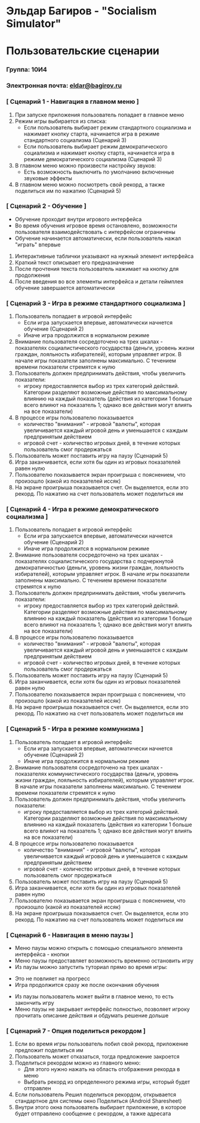 # Эльдар Багиров - "Socialism Simulator"
# Пользовательские сценарии

### Группа: 10И4
### Электронная почта: eldar@bagirov.ru


### [ Сценарий 1 - Навигация в главном меню ]

1. При запуске приложения пользователь попадает в главное меню
1. Режим игры выбирается из списка:
	* Если пользователь выбирает режим стандартного социализма и нажимает кнопку старта, начинается игра в режиме стандартного социализма (Сценарий 3)
	* Если пользователь выбирает режим демократического социализма и нажимает кнопку старта, начинается игра в режиме демократического социализма (Сценарий 3)
1. В главном меню можно произвести настройку звуков:
	* Есть возможность выключить по умолчанию включенные звуковые эффекты
1. В главном меню можно посмотреть свой рекорд, а также поделиться им по нажатию (Сценарий 5)

### [ Сценарий 2 - Обучение ]

* Обучение проходит внутри игрового интерфейса
* Во время обучения игровое время остановлено, возможности пользователя взаимодействовать с интерфейсом ограничены
* Обучение начинается автоматически, если пользователь нажал "играть" впервые
1. Интерактивные таблички указывают на нужный элемент интерфейса
1. Краткий текст описывает его предназначение
1. После прочтения текста пользователь нажимает на кнопку для продолжения
1. После введения во все элементы интерфейса и детали геймплея обучение завершается автоматически

### [ Сценарий 3 - Игра в режиме стандартного социализма ]

1. Пользователь попадает в игровой интерфейс
	* Если игра запускается впервые, автоматически начнется обучение (Сценарий 2)
	* Иначе игра продолжится в нормальном режиме
1. Внимание пользователя сосредоточено на трех шкалах - показателях социалистического государства (деньги, уровень жизни граждан, лояльность избирателей), которым управляет игрок. В начале игры показатели заполнены максимально. С течением времени показатели стремятся к нулю
1. Пользователь должен предпринимать действия, чтобы увеличить показатели:
	- игроку предоставляется выбор из трех категорий действий. Категории разделяют возможные действия по максимальному влиянию на каждый показатель (действия из категории 1 больше всего влияют на показатель 1; однако все действия могут влиять на все показатели)
1. В процессе игры пользователю показывается
	- количество "внимания" - игровой "валюты", которая увеличивается каждый игровой день и уменьшается с каждым предпринятым действием
	- игровой счет - количество игровых дней, в течение которых пользователь смог продержаться
1. Пользователь может поставить игру на паузу (Сценарий 5)
1. Игра заканчивается, если хотя бы один из игровых показателей равен нулю
1. Пользователю показывается экран проигрыша с пояснением, что произошло (какой из показателей иссяк)
1. На экране проигрыша показывается счет. Он выделяется, если это рекорд. По нажатию на счет пользователь может поделиться им

### [ Сценарий 4 - Игра в режиме демократического социализма ]

1. Пользователь попадает в игровой интерфейс
	* Если игра запускается впервые, автоматически начнется обучение (Сценарий 2)
	* Иначе игра продолжится в нормальном режиме
1. Внимание пользователя сосредоточено на трех шкалах - показателях социалистического государства с подчеркнутой демократичностью (деньги, уровень жизни граждан, лояльность избирателей), которым управляет игрок. В начале игры показатели заполнены максимально. С течением времени показатели стремятся к нулю
1. Пользователь должен предпринимать действия, чтобы увеличить показатели:
	- игроку предоставляется выбор из трех категорий действий. Категории разделяют возможные действия по максимальному влиянию на каждый показатель (действия из категории 1 больше всего влияют на показатель 1; однако все действия могут влиять на все показатели)
1. В процессе игры пользователю показывается
	- количество "внимания" - игровой "валюты", которая увеличивается каждый игровой день и уменьшается с каждым предпринятым действием
	- игровой счет - количество игровых дней, в течение которых пользователь смог продержаться
1. Пользователь может поставить игру на паузу (Сценарий 5)
1. Игра заканчивается, если хотя бы один из игровых показателей равен нулю
1. Пользователю показывается экран проигрыша с пояснением, что произошло (какой из показателей иссяк)
1. На экране проигрыша показывается счет. Он выделяется, если это рекорд. По нажатию на счет пользователь может поделиться им

### [ Сценарий 5 - Игра в режиме коммунизма ]

1. Пользователь попадает в игровой интерфейс
	* Если игра запускается впервые, автоматически начнется обучение (Сценарий 2)
	* Иначе игра продолжится в нормальном режиме
1. Внимание пользователя сосредоточено на трех шкалах - показателях коммунистического государства (деньги, уровень жизни граждан, лояльность избирателей), которым управляет игрок. В начале игры показатели заполнены максимально. С течением времени показатели стремятся к нулю
1. Пользователь должен предпринимать действия, чтобы увеличить показатели:
	- игроку предоставляется выбор из трех категорий действий. Категории разделяют возможные действия по максимальному влиянию на каждый показатель (действия из категории 1 больше всего влияют на показатель 1; однако все действия могут влиять на все показатели)
1. В процессе игры пользователю показывается
	- количество "внимания" - игровой "валюты", которая увеличивается каждый игровой день и уменьшается с каждым предпринятым действием
	- игровой счет - количество игровых дней, в течение которых пользователь смог продержаться
1. Пользователь может поставить игру на паузу (Сценарий 5)
1. Игра заканчивается, если хотя бы один из игровых показателей равен нулю
1. Пользователю показывается экран проигрыша с пояснением, что произошло (какой из показателей иссяк)
1. На экране проигрыша показывается счет. Он выделяется, если это рекорд. По нажатию на счет пользователь может поделиться им

### [ Сценарий 6 - Навигация в меню паузы ]

- Меню паузы можно открыть с помощью специального элемента интерфейса - кнопки
- Меню паузы предоставляет возможность временно остановить игру
- Из паузы можно запустить туториал прямо во время игры:
* Это не повлияет на прогресс
* Игра продолжится сразу же после окончания обучения
- Из паузы пользователь может выйти в главное меню, то есть закончить игру
- Меню паузы не закрывает интерфейс полностью, позволяет игроку прочитать описание действия и обдумать решение дольше

### [ Сценарий 7 - Опция поделиться рекордом ]

1. Если во время игры пользователь побил свой рекорд, приложение предложит поделиться им
1. Пользователь может отказаться, тогда предложение закроется
1. Поделиться рекордом можно из главного меню:
	* Для этого нужно нажать на область отображения рекорда в меню
	* Выбрать рекорд из определенного режима игры, который будет отправлен
1. Если пользователь Решил поделиться рекордом, открывается стандартное для системы окно Поделиться (Android Sharesheet)
1. Внутри этого окна пользователь выбирает приложение, в которое будет отправлено сообщение с рекордом, а тажке адресата
